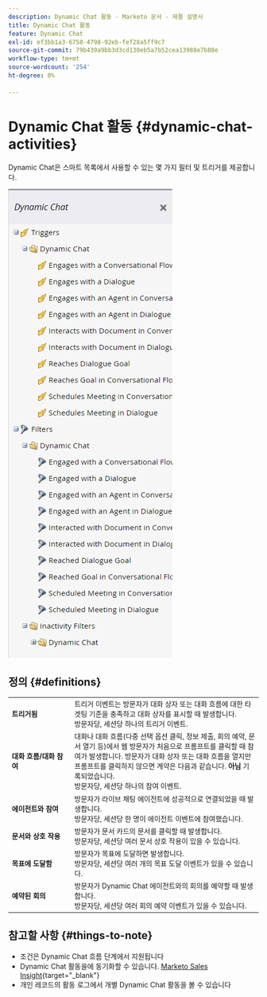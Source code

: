 ```yaml
---
description: Dynamic Chat 활동 - Marketo 문서 - 제품 설명서
title: Dynamic Chat 활동
feature: Dynamic Chat
exl-id: ef3bb1a3-6758-4798-92eb-fef28a5ff9c7
source-git-commit: 79b439a9bb3d3cd130eb5a7b52cea13988e7b88e
workflow-type: tm+mt
source-wordcount: '254'
ht-degree: 0%

---
```


# Dynamic Chat 활동 {#dynamic-chat-activities}

Dynamic Chat은 스마트 목록에서 사용할 수 있는 몇 가지 필터 및 트리거를 제공합니다.

![](assets/dynamic-chat-activities-1.png)

## 정의 {#definitions}

<table>
<thead>
<tbody>
  <tr>
    <td style="width:25%"><b>트리거됨</b></td>
    <td>트리거 이벤트는 방문자가 대화 상자 또는 대화 흐름에 대한 타겟팅 기준을 충족하고 대화 상자를 표시할 때 발생합니다.
    <br>방문자당, 세션당 하나의 트리거 이벤트.</td>
  </tr>
  <tr>
    <td style="width:25%"><b>대화 흐름/대화 참여</b></td>
    <td>대화나 대화 흐름(다중 선택 옵션 클릭, 정보 제출, 회의 예약, 문서 열기 등)에서 웹 방문자가 처음으로 프롬프트를 클릭할 때 참여가 발생합니다. 방문자가 대화 상자 또는 대화 흐름을 열지만 프롬프트를 클릭하지 않으면 계약은 다음과 같습니다. <b>아님</b> 기록되었습니다. 
    <br>방문자당, 세션당 하나의 참여 이벤트.</td>
  </tr>
   <tr>
    <td style="width:25%"><b>에이전트와 참여</b></td>
    <td>방문자가 라이브 채팅 에이전트에 성공적으로 연결되었을 때 발생합니다.
    <br>방문자당, 세션당 한 명이 에이전트 이벤트에 참여했습니다.</td>
  </tr>
  <tr>
    <td style="width:25%"><b>문서와 상호 작용</b></td>
    <td>방문자가 문서 카드의 문서를 클릭할 때 발생합니다.
    <br>방문자당, 세션당 여러 문서 상호 작용이 있을 수 있습니다.</td>
  </tr>
  <tr>
    <td style="width:25%"><b>목표에 도달함</b></td>
    <td>방문자가 목표에 도달하면 발생합니다. <br>방문자당, 세션당 여러 개의 목표 도달 이벤트가 있을 수 있습니다.</td>
  </tr>
  <tr>
    <td style="width:25%"><b>예약된 회의</b></td>
    <td>방문자가 Dynamic Chat 에이전트와의 회의를 예약할 때 발생합니다.
    <br>방문자당, 세션당 여러 회의 예약 이벤트가 있을 수 있습니다.</td>
  </tr>
</tbody>
</table>

## 참고할 사항 {#things-to-note}

* 조건은 Dynamic Chat 흐름 단계에서 지원됩니다
* Dynamic Chat 활동을에 동기화할 수 있습니다. [Marketo Sales Insight](/help/marketo/product-docs/marketo-sales-insight/msi-for-salesforce/features/dynamic-chat-integration.md){target="_blank"}
* 개인 레코드의 활동 로그에서 개별 Dynamic Chat 활동을 볼 수 있습니다
